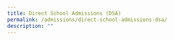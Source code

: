 ```yaml
---
title: Direct School Admissions (DSA)
permalink: /admissions/direct-school-admissions-dsa/
description: ""
---
```

